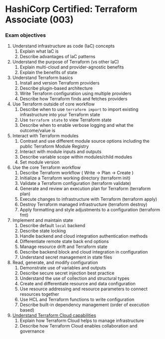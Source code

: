 
# HashiCorp Certified: Terraform Associate (003)

### Exam objectives

1. Understand infrastructure as code (IaC) concepts
	1. Explain what IaC is
	2. Describe advantages of IaC patterns
2. Understand the purpose of Terraform (vs other IaC)
	1. Explain multi-cloud and provider-agnostic benefits
	2. Explain the benefits of state
3. Understand Terraform basics
	1. Install and version Terraform providers
	2. Describe plugin-based architecture
	3. Write Terraform configuration using multiple providers
	4. Describe how Terraform finds and fetches providers
4. Use Terraform outside of core workflow
	1. Describe when to use `terraform import` to import existing infrastructure into your Terraform state
	2. Use `terraform state` to view Terraform state
	3. Describe when to enable verbose logging and what the outcome/value is
5. Interact with Terraform modules
	1. Contrast and use different module source options including the public Terraform Module Registry
	2. Interact with module inputs and outputs
	3. Describe variable scope within modules/child modules
	4. Set module version
6. Use the core Terraform workflow
	1. Describe Terraform workflow ( Write -> Plan -> Create )
	2. Initialize a Terraform working directory (terraform init)
	3. Validate a Terraform configuration (terraform validate)
	4. Generate and review an execution plan for Terraform (terraform plan)
	5. Execute changes to infrastructure with Terraform (terraform apply)
	6. Destroy Terraform managed infrastructure (terraform destroy)
	7. Apply formatting and style adjustments to a configuration (terraform fmt)
7. Implement and maintain state
	1. Describe default `local` backend
	2. Describe state locking
	3. Handle backend and cloud integration authentication methods
	4. Differentiate remote state back end options
	5. Manage resource drift and Terraform state
	6. Describe backend block and cloud integration in configuration
	7. Understand secret management in state files
8. Read, generate, and modify configuration
	1. Demonstrate use of variables and outputs
	2. Describe secure secret injection best practice
	3. Understand the use of collection and structural types
	4. Create and differentiate resource and data configuration
	5. Use resource addressing and resource parameters to connect resources together
	6. Use HCL and Terraform functions to write configuration
	7. Describe built-in dependency management (order of execution based)
9. [Understand Terraform Cloud capabilities](/9.%20Understand%20Terraform%20Cloud%20capabilities.md)
	1. Explain how Terraform Cloud helps to manage infrastructure
	2. Describe how Terraform Cloud enables collaboration and governance

